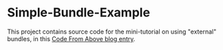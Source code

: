 # Simple-Bundle-Example

This project contains source code for the mini-tutorial on using "external" bundles, in this [Code From Above blog entry](http://codefromabove.com/2015/01/dynamically-loading-an-nsviewcontroller-from-an-external-bundle/#more-313).
